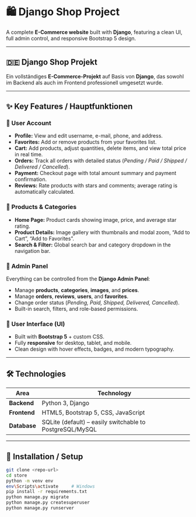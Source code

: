 # 🛍️ Django Shop Project

A complete **E-Commerce website** built with **Django**, featuring a clean UI, full admin control, and responsive Bootstrap 5 design.

---

## 🇩🇪 Django Shop Projekt

Ein vollständiges **E-Commerce-Projekt** auf Basis von **Django**, das sowohl im Backend als auch im Frontend professionell umgesetzt wurde.

---

## ✨ Key Features / Hauptfunktionen

### 👤 User Account
- **Profile:** View and edit username, e-mail, phone, and address.  
- **Favorites:** Add or remove products from your favorites list.  
- **Cart:** Add products, adjust quantities, delete items, and view total price in real time.  
- **Orders:** Track all orders with detailed status (*Pending / Paid / Shipped / Delivered / Cancelled*).  
- **Payment:** Checkout page with total amount summary and payment confirmation.  
- **Reviews:** Rate products with stars and comments; average rating is automatically calculated.

### 🧩 Products & Categories
- **Home Page:** Product cards showing image, price, and average star rating.  
- **Product Details:** Image gallery with thumbnails and modal zoom, “Add to Cart”, “Add to Favorites”.  
- **Search & Filter:** Global search bar and category dropdown in the navigation bar.

### 🔐 Admin Panel
Everything can be controlled from the **Django Admin Panel**:
- Manage **products**, **categories**, **images**, and **prices**.  
- Manage **orders**, **reviews**, **users**, and **favorites**.  
- Change order status (*Pending, Paid, Shipped, Delivered, Cancelled*).  
- Built-in search, filters, and role-based permissions.

### 🎨 User Interface (UI)
- Built with **Bootstrap 5** + custom CSS.  
- Fully **responsive** for desktop, tablet, and mobile.  
- Clean design with hover effects, badges, and modern typography.

---

## 🛠️ Technologies

| Area | Technology |
|------|-------------|
| **Backend** | Python 3, Django |
| **Frontend** | HTML5, Bootstrap 5, CSS, JavaScript |
| **Database** | SQLite (default) – easily switchable to PostgreSQL/MySQL |

---

## 🚀 Installation / Setup

```bash
git clone <repo-url>
cd store
python -m venv env
env\Scripts\activate     # Windows
pip install -r requirements.txt
python manage.py migrate
python manage.py createsuperuser
python manage.py runserver